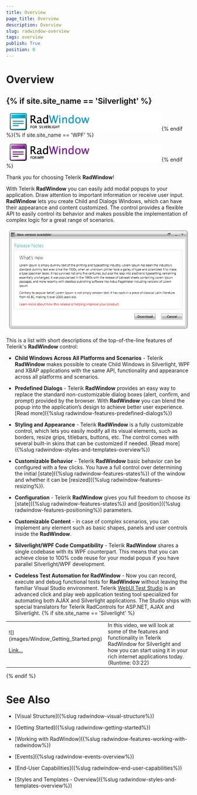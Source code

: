 ```yaml
---
title: Overview
page_title: Overview
description: Overview
slug: radwindow-overview
tags: overview
publish: True
position: 0
---
```


# Overview



## {% if site.site_name == 'Silverlight' %}

![](images/RadWindow_Overview_01.png){% endif %}{% if site.site_name == 'WPF' %}

![](images/RadWindow_Overview_01_WPF.png){% endif %}

Thank you for choosing Telerik __RadWindow__!
        

With Telerik __RadWindow__ you can easily add modal popups to your application.  Draw attention to important information or receive user input. __RadWindow__ lets you create Child and Dialogs Windows, which can have their appearance and content customized.  The control provides a flexible API to easily control its behavior and makes possible the implementation of complex logic for a great range of scenarios.
        

![Rad Window Overview 03](images/RadWindow_Overview_03.png)

This is a list with short descriptions of the top-of-the-line features of Telerik's __RadWindow__ control:
        

* __Child Windows Across All Platforms and Scenarios__ - Telerik __RadWindow__ makes possible to create Child Windows in Silverlight, WPF and XBAP applications with the same API, functionality and appearance across all platforms and scenarios.
          

* __Predefined Dialogs__ - Telerik __RadWindow__ provides an easy way to replace the standard non-customizable dialog boxes (alert, confirm, and prompt) provided by the browser. With __RadWindow__ you can blend the popup into the application’s design to achieve better user experience. [Read more]({%slug radwindow-features-predefined-dialogs%})

* __Styling and Appearance__ - Telerik __RadWindow__ is a fully customizable control, which lets you easily modify all its visual elements, such as borders, resize grips, titlebars, buttons, etc. The control comes with several built-in skins that can be customized if needed. [Read more]({%slug radwindow-styles-and-templates-overview%})

* __Customizable Behavior__ - Telerik __RadWindow__ basic behavior can be configured with a few clicks. You have a full control over determining the initial [state]({%slug radwindow-features-states%}) of the window and whether it can be [resized]({%slug radwindow-features-resizing%}).
          

* __Configuration__ - Telerik __RadWindow__ gives you full freedom to choose its [state]({%slug radwindow-features-states%}) and [position]({%slug radwindow-features-positioning%}) parameters.
          

* __Customizable Content__ - in case of complex scenarios, you can implement any element such as basic shapes, panels and user controls inside the __RadWindow__.
          

* __Silverlight/WPF Code Compatibility__ - Telerik __RadWindow__ shares a single codebase with its WPF counterpart. This means that you can achieve close to 100% code reuse for your modal popus if you have parallel Silverlight/WPF development.
          

* __Codeless Test Automation for RadWindow__ - Now you can record, execute and debug functional tests for __RadWindow__ without leaving the familiar Visual Studio environment. Telerik [WebUI Test Studio](http://www.telerik.com/products/web-testing-tools.aspx) is an advanced click and play web application testing tool specialized for automating both AJAX and Silverlight applications. The Studio ships with special translators for Telerik RadControls for ASP.NET, AJAX and Silverlight.
          {% if site.site_name == 'Silverlight' %}
<table><tr><td>![](images/Window_Getting_Started.png)

[Link...](http://tv.telerik.com/silverlight/video/introduction-radwindow-silverlight)</td><td>In this video, we will look at some of the features and functionality in Telerik RadWindow for Silverlight and how you can start using it in your rich internet applications today.(Runtime: 03:22)</td></tr></table>{% endif %}

# See Also

 * [Visual Structure]({%slug radwindow-visual-structure%})

 * [Getting Started]({%slug radwindow-getting-started%})

 * [Working with RadWindow]({%slug radwindow-features-working-with-radwindow%})

 * [Events]({%slug radwindow-events-overview%})

 * [End-User Capabilities]({%slug radwindow-end-user-capabilities%})

 * [Styles and Templates - Overview]({%slug radwindow-styles-and-templates-overview%})
